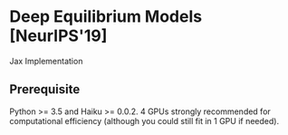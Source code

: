 # Deep Equilibrium Models [NeurIPS'19]
Jax Implementation

## Prerequisite
Python >= 3.5 and Haiku >= 0.0.2. 4 GPUs strongly recommended for computational efficiency (although you could still fit in 1 GPU if needed).
